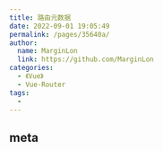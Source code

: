 ```yaml
---
title: 路由元数据
date: 2022-09-01 19:05:49
permalink: /pages/35640a/
author: 
  name: MarginLon
  link: https://github.com/MarginLon
categories: 
  - 《Vue》
  - Vue-Router
tags: 
  - 
---
```


## meta
